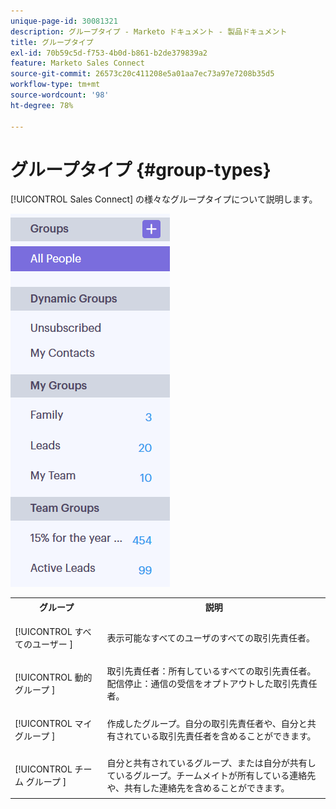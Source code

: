```yaml
---
unique-page-id: 30081321
description: グループタイプ - Marketo ドキュメント - 製品ドキュメント
title: グループタイプ
exl-id: 70b59c5d-f753-4b0d-b861-b2de379839a2
feature: Marketo Sales Connect
source-git-commit: 26573c20c411208e5a01aa7ec73a97e7208b35d5
workflow-type: tm+mt
source-wordcount: '98'
ht-degree: 78%

---
```


# グループタイプ {#group-types}

[!UICONTROL Sales Connect] の様々なグループタイプについて説明します。

![](assets/one-7.png)

<table>
 <colgroup>
  <col>
  <col>
 </colgroup>
 <tbody>
  <tr>
   <th>グループ</th>
   <th>説明</th>
  </tr>
  <tr>
   <td><p>[!UICONTROL すべてのユーザー ]</p></td>
   <td>表示可能なすべてのユーザのすべての取引先責任者。</td>
  </tr>
  <tr>
   <td colspan="1"><p>[!UICONTROL 動的グループ ]</p></td>
   <td colspan="1">取引先責任者：所有しているすべての取引先責任者。<br>配信停止：通信の受信をオプトアウトした取引先責任者。</td>
  </tr>
  <tr>
   <td><p>[!UICONTROL マイ グループ ]</p></td>
   <td>作成したグループ。自分の取引先責任者や、自分と共有されている取引先責任者を含めることができます。</td>
  </tr>
  <tr>
   <td><p>[!UICONTROL チーム グループ ]</p></td>
   <td>自分と共有されているグループ、または自分が共有しているグループ。チームメイトが所有している連絡先や、共有した連絡先を含めることができます。</td>
  </tr>
 </tbody>
</table>
